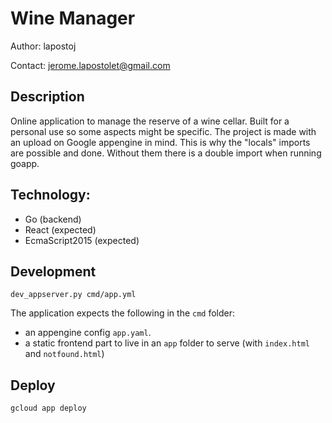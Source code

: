 # Wine Manager

Author: lapostoj

Contact: jerome.lapostolet@gmail.com

## Description
Online application to manage the reserve of a wine cellar. Built for a personal use so some aspects might be specific.
The project is made with an upload on Google appengine in mind. This is why the "locals" imports are possible and done.
Without them there is a double import when running goapp.

## Technology:
* Go (backend)
* React (expected)
* EcmaScript2015 (expected)

## Development
```
dev_appserver.py cmd/app.yml
```

The application expects the following in the `cmd` folder:
 - an appengine config `app.yaml`.
 - a static frontend part to live in an `app` folder to serve (with `index.html` and `notfound.html`)

 ## Deploy
 ```
 gcloud app deploy
 ```